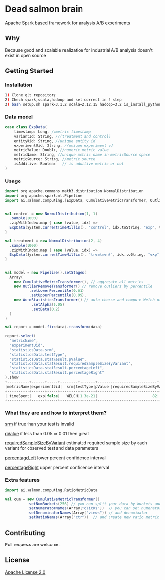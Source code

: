 # Dead salmon brain

Apache Spark based framework for analysis A/B experiments

## Why
Because good and scalable
realization for industrial A/B analysis doesn't exist in open source

## Getting Started
### Installation

```bash
1) Clone git repository
2) Chech spark,scala,hadoop and set correct in 3 step
3) bash setup.sh spark=3.1.2 scala=2.12.15 hadoop=3.2 is_install_python=false
```


### Data model

```scala
case class ExpData(
    timestamp: Long, //metric timestamp
    variantId: String, //(treatment and control)
    entityUid: String, //unique entity id
    experimentUid: String, //unique experiment id
    metricValue: Double, //numeric metric value
    metricName: String, //unique metric name in metricSource space  
    metricSource: String, //metric source 
    isAdditive: Boolean   // is additive metric or not
)
```

### Usage 


```scala
import org.apache.commons.math3.distribution.NormalDistribution
import org.apache.spark.ml.Pipeline
import ai.salmon.computing.{ExpData, CumulativeMetricTransformer, OutlierRemoveTransformer, AutoStatisticsTransformer}


val control = new NormalDistribution(1, 1)
  .sample(1000)
  .zipWithIndex.map { case (value, idx) =>
  ExpData(System.currentTimeMillis(), "control", idx.toString, "exp", value, "timeSpent")
}

val treatment = new NormalDistribution(2, 4)
  .sample(1000)
  .zipWithIndex.map { case (value, idx) =>
  ExpData(System.currentTimeMillis(), "treatment", idx.toString, "exp", value, "timeSpent")
}


val model = new Pipeline().setStages(
  Array(
    new CumulativeMetricTransformer(), // aggregate all metrics
    new OutlierRemoveTransformer() // remove outliers by percentile
           .setLowerPercentile(0.01)
           .setUpperPercentile(0.99),
    new AutoStatisticsTransformer() // auto choose and compute Welch or MannWhitney test
            .setAlpha(0.05)
            .setBeta(0.2)
  )
)

val report = model.fit(data).transform(data)

report.select(
  "metricName",
  "experimentUid",
  "statisticsData.srm",
  "statisticsData.testType",
  "statisticsData.statResult.pValue",
  "statisticsData.statResult.requiredSampleSizeByVariant",
  "statisticsData.statResult.percentageLeft",
  "statisticsData.statResult.percentageRight"
).show
+----------+------+-----+--------+-------+---------------------------+-----------------+-----------------+
|metricName|experimentUid|  srm|testType|pValue |requiredSampleSizeByVariant|   percentageLeft|  percentageRight|
+----------+------+-----+--------+-------+---------------------------+-----------------+-----------------+
| timeSpent|   exp|false|   WELCH|1.3e-21|                         82|          94.6294|         148.8822|
+----------+------+-----+--------+-------+---------------------------+-----------------+-----------------+
```

### What they are and how to interpret them?
[srm](https://towardsdatascience.com/the-essential-guide-to-sample-ratio-mismatch-for-your-a-b-tests-96a4db81d7a4)
 if true than your test is invalid 

[pValue](https://en.wikipedia.org/wiki/P-value) 
 if less than 0.05 or 0.01 then great

[requiredSampleSizeByVariant](https://en.wikipedia.org/wiki/Sample_size_determination)
 estimated required sample size by each variant for observed test and data parameters

[percentageLeft](https://en.wikipedia.org/wiki/Confidence_interval) 
 lower percent confidence interval

[percentageRight](https://en.wikipedia.org/wiki/Confidence_interval) 
 upper percent confidence interval

### Extra features
```scala
import ai.salmon.computing.RatioMetricData

val cum = new CumulativeMetricTransformer()
          .setNumBuckets(256) // you can split your data by buckets and use buckets like new entity
          .setNumeratorNames(Array("clicks"))  // you can set numerator
          .setDenominatorNames(Array("views")) // and denominator
          .setRatioNames(Array("ctr"))  // and create new ratio metric
```

## Contributing
Pull requests are welcome.

## License
[Apache License 2.0](https://www.apache.org/licenses/LICENSE-2.0)
